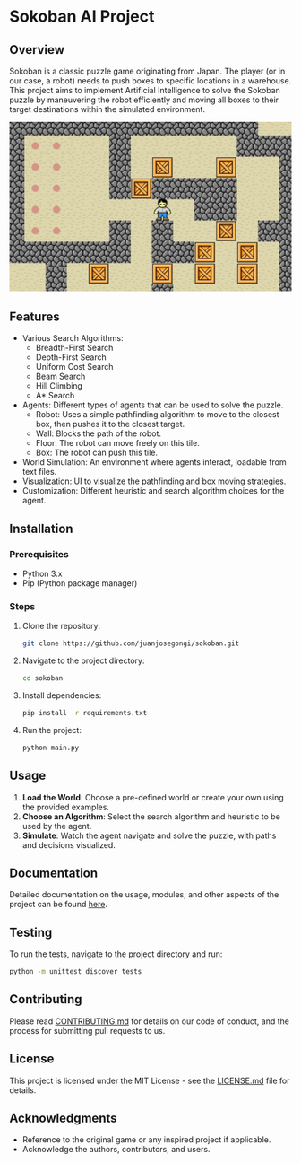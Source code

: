 # Sokoban AI Project

## Overview

Sokoban is a classic puzzle game originating from Japan. The player (or in our case, a robot) needs to push boxes to specific locations in a warehouse. This project aims to implement Artificial Intelligence to solve the Sokoban puzzle by maneuvering the robot efficiently and moving all boxes to their target destinations within the simulated environment.

![Sokoban Image](./sokoban.jpg)

## Features

- Various Search Algorithms:
  - Breadth-First Search
  - Depth-First Search
  - Uniform Cost Search
  - Beam Search
  - Hill Climbing
  - A* Search
- Agents: Different types of agents that can be used to solve the puzzle.
  - Robot: Uses a simple pathfinding algorithm to move to the closest box, then pushes it to the closest target.
  - Wall: Blocks the path of the robot.
  - Floor: The robot can move freely on this tile.
  - Box: The robot can push this tile.
- World Simulation: An environment where agents interact, loadable from text files.
- Visualization: UI to visualize the pathfinding and box moving strategies.
- Customization: Different heuristic and search algorithm choices for the agent.

## Installation

### Prerequisites

- Python 3.x
- Pip (Python package manager)

### Steps

1. Clone the repository:

   ```sh
   git clone https://github.com/juanjosegongi/sokoban.git
   ```

2. Navigate to the project directory:

   ```sh
   cd sokoban
   ```

3. Install dependencies:

   ```sh
   pip install -r requirements.txt
   ```

4. Run the project:

   ```sh
   python main.py
   ```

## Usage

1. **Load the World**: Choose a pre-defined world or create your own using the provided examples.
2. **Choose an Algorithm**: Select the search algorithm and heuristic to be used by the agent.
3. **Simulate**: Watch the agent navigate and solve the puzzle, with paths and decisions visualized.

## Documentation

Detailed documentation on the usage, modules, and other aspects of the project can be found [here](./DOCUMENTATION.md).

## Testing

To run the tests, navigate to the project directory and run:

```sh
python -m unittest discover tests
```

## Contributing

Please read [CONTRIBUTING.md](link-to-your-contributing-md) for details on our code of conduct, and the process for submitting pull requests to us.

## License

This project is licensed under the MIT License - see the [LICENSE.md](LICENSE.md) file for details.

## Acknowledgments

- Reference to the original game or any inspired project if applicable.
- Acknowledge the authors, contributors, and users.
